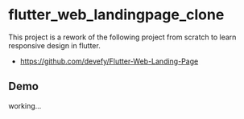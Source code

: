 # flutter_web_landingpage_clone

This project is a rework of the following project from scratch to learn responsive design in flutter.

- https://github.com/devefy/Flutter-Web-Landing-Page

## Demo

working...